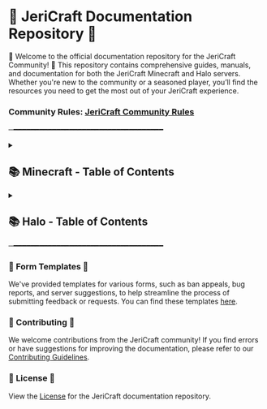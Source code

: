 # 📝 JeriCraft Documentation Repository 📝

🌟 Welcome to the official documentation repository for the JeriCraft Community! 🌟 This repository contains comprehensive
guides, manuals, and documentation for both the JeriCraft Minecraft and Halo servers. Whether you're new to the
community or a seasoned player, you’ll find the resources you need to get the most out of your JeriCraft experience.

### Community Rules: [JeriCraft Community Rules](policies/Community-Rules.md)

─━━━━━━━━━━━━━━━━━━━━━━━━━━━━━━━━━━━
<details>
  <summary><h2>📚 Minecraft - Table of Contents</h2></summary>

1. [About The Server](MINECRAFT/about-the-server/About.md)
2. [Getting Started](MINECRAFT/guides/GettingStarted.md)
3. [Ranks and Commands](MINECRAFT/commands)
    - [Player Commands](MINECRAFT/commands/PLAYER-COMMANDS.md)
    - [Staff Commands](MINECRAFT/commands/STAFF-COMMANDS.md)
    - [Perk Commands](MINECRAFT/commands/PERK-COMMANDS.md)
4. [Server Features](MINECRAFT/features)
    - [Main Features](MINECRAFT/features/Main.md)
    - [Additional Features](MINECRAFT/features/AdditionalFeatures.md)
5. [Guides](MINECRAFT/guides)
    - [AuctionHouse](MINECRAFT/guides/AuctionHouse.md)
    - [ChestShop](MINECRAFT/guides/ChestShop.md)
    - [Economy](MINECRAFT/guides/Economy.md)
    - [Jobs](MINECRAFT/guides/Jobs.md)
    - [LevelledMobs](MINECRAFT/guides/LevelledMobs.md)
    - [mcMMO](MINECRAFT/guides/mcMMO.md)
    - [RealisticSeasons](MINECRAFT/guides/RealisticSeasons.md)
    - [Regions](MINECRAFT/guides/Regions.md)
    - [Slimefun](MINECRAFT/guides/Slimefun.md)
6. [Perks / Webstore](MINECRAFT/webstore)
7. [Forms and Applications](https://github.com/Chalwk77/JeriCraftDocs/issues/new/choose)
    - [Ban Appeal](https://github.com/Chalwk77/JeriCraftDocs/issues/new?assignees=Chalwk77&labels=Ban+Appeal&projects=&template=ban-appeal.yaml&title=Ban+Appeal+for%3A+%3Cname%3E)
    - [Bug Report](https://github.com/Chalwk77/JeriCraftDocs/issues/new?assignees=Chalwk77&labels=Bug%2CNeeds+Triage&projects=&template=bug-report.yaml&title=%5BBUG%5D+%3Ctitle%3E)
    - [Builder Application](https://github.com/Chalwk77/JeriCraftDocs/issues/new?assignees=Chalwk77&labels=Builder+Application&projects=&template=builder-application.yaml&title=Builder+Application+for%3A+%3Cname%3E)
    - [Submit a Complaint](https://github.com/Chalwk77/JeriCraftDocs/issues/new?assignees=Chalwk77&labels=Complaint&projects=&template=complaints.yaml&title=%5BCOMPLAINT%5D+%3Ctitle%3E)
    - [Report a Player](https://github.com/Chalwk77/JeriCraftDocs/issues/new?assignees=Chalwk77&labels=Report&projects=&template=player-report.yaml&title=%5BREPORT%5D+%3Coffender%3E)
    - [Server Suggestions](https://github.com/Chalwk77/JeriCraftDocs/issues/new?assignees=Chalwk77&labels=Suggestion&projects=&template=server-suggestions.yaml&title=SUGGESTION%3A+%3Ctitle%3E)
    - [Staff Application](https://github.com/Chalwk77/JeriCraftDocs/issues/new?assignees=Chalwk77&labels=staff-application%2Cpending%2Cawaiting-review%2Cawaiting-interview&projects=&template=staff-application.yaml&title=Staff+Application+-+%5BYour+Name%5D)
8. [Contributing](CONTRIBUTING.md)
9. [License](LICENCE.md)

</details>

<details>
  <summary><h2>📚 Halo - Table of Contents</h2></summary>

1. **Divide & Conquer** – **jericraft.net:2301**
2. **Gun Game** – **jericraft.net:2302**
3. **Hunter Prey** – **jericraft.net:2303**
4. **Kill Confirmed** – **jericraft.net:2304**
5. **Market** – **jericraft.net:2305**
6. **Melee** – **jericraft.net:2306**
7. **One In The Chamber** – **jericraft.net:2307**
8. **Rooster CTF** – **jericraft.net:2308**
9. **Sabotage** – **jericraft.net:2309**
10. **Snipers Dream Team Mod** – **jericraft.net:2310**
11. **Tag** – **jericraft.net:2311**
12. **Team Defender** – **jericraft.net:2312**
13. **Zombies** – **jericraft.net:2313**

</details>
─━━━━━━━━━━━━━━━━━━━━━━━━━━━━━━━━━━━

### 📝 Form Templates 📝

We've provided templates for various forms, such as ban appeals, bug reports, and server suggestions, to help streamline
the process of submitting feedback or requests. You can find these
templates [here](https://github.com/Chalwk77/JeriCraftDocs/issues/new/choose).

### 🤝 Contributing 🤝

We welcome contributions from the JeriCraft community! If you find errors or have suggestions for improving the
documentation, please refer to our [Contributing Guidelines](CONTRIBUTING.md).

### 📄 License 📄

View the [License](LICENCE.md) for the JeriCraft documentation repository.

